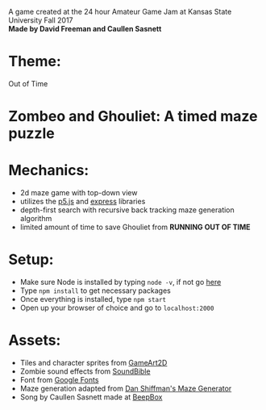 A game created at the 24 hour Amateur Game Jam at Kansas State University Fall 2017  
**Made by David Freeman and Caullen Sasnett**

# Theme:
Out of Time

# Zombeo and Ghouliet: A timed maze puzzle

# Mechanics:
- 2d maze game with top-down view
- utilizes the [p5.js](https://p5js.org/) and [express](https://www.npmjs.com/package/express) libraries
- depth-first search with recursive back tracking maze generation algorithm
- limited amount of time to save Ghouliet from **RUNNING OUT OF TIME**

# Setup:
- Make sure Node is installed by typing `node -v`, if not go [here](https://nodejs.org/en/)
- Type `npm install` to get necessary packages
- Once everything is installed, type `npm start`
- Open up your browser of choice and go to `localhost:2000`

# Assets:
- Tiles and character sprites from [GameArt2D](http://www.gameart2d.com/freebies.html)
- Zombie sound effects from [SoundBible](http://soundbible.com/)
- Font from [Google Fonts](https://fonts.google.com/specimen/Freckle+Face)
- Maze generation adapted from [Dan Shiffman's Maze Generator](https://github.com/CodingTrain/Rainbow-Code/tree/master/CodingChallenges/CC_10_Maze_DFS_p5.js)
- Song by Caullen Sasnett made at [BeepBox](beepbox.co)
